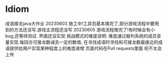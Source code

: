 # Idiom
成语接龙java大作业
20230603
施工中!工具包基本搞完了,部分游戏流程中要用到的方法还没写.游戏主流程还没写
20230605
游戏流程做完了!有时候会有小bug,还等待测试.
界面还没实现
挑战模式的难度说明:
难度通过裁判系统的成员变量实现.每回合可接龙数减去一定的数值,
在寻找成语时寻找和可接龙数最接近的成语提供给用户实现某种程度上的难度递增
页面代码在Pull requests里面 呃不太会上传
